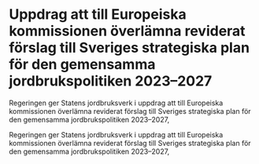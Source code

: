 # Uppdrag att till Europeiska kommissionen överlämna reviderat förslag till Sveriges strategiska plan för den gemensamma jordbrukspolitiken 2023–2027

Regeringen ger Statens jordbruksverk i uppdrag att till Europeiska kommissionen överlämna reviderat förslag till Sveriges strategiska plan för den gemensamma jordbrukspolitiken 2023–2027,

Regeringen ger Statens jordbruksverk i uppdrag att till Europeiska kommissionen överlämna reviderat förslag till Sveriges strategiska plan för den gemensamma jordbrukspolitiken 2023–2027,
